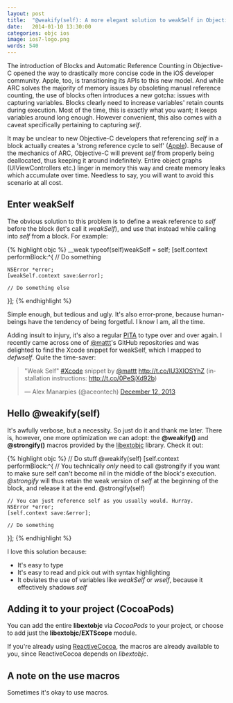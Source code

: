 ```yaml
---
layout: post
title:  "@weakify(self): A more elegant solution to weakSelf in Objective-C"
date:   2014-01-10 13:30:00
categories: objc ios
image: ios7-logo.png
words: 540
---
```


The introduction of Blocks and Automatic Reference Counting in Objective-C opened the way to drastically more concise code in the iOS developer community. Apple, too, is transitioning its APIs to this new model. And while ARC solves the majority of memory issues by obsoleting manual reference counting, the use of blocks often introduces a new gotcha: issues with capturing variables. Blocks clearly need to increase variables' retain counts during execution. Most of the time, this is exactly what you want; it keeps variables around long enough. However convenient, this also comes with a caveat specifically  pertaining to capturing *self*.

It may be unclear to new Objective-C developers that referencing *self* in a block actually creates a 'strong reference cycle to self' ([Apple](https://developer.apple.com/library/ios/documentation/cocoa/conceptual/ProgrammingWithObjectiveC/WorkingwithBlocks/WorkingwithBlocks.html#//apple_ref/doc/uid/TP40011210-CH8-SW16)). Because of the mechanics of ARC, Objective-C will prevent *self* from properly being deallocated, thus keeping it around indefinitely. Entire object graphs (UIViewControllers etc.) linger in memory this way and create memory leaks which accumulate over time. Needless to say, you will want to avoid this scenario at all cost.

## Enter weakSelf

The obvious solution to this problem is to define a weak reference to *self* before the block (let's call it *weakSelf*), and use that instead while calling into *self* from a block. For example:

{% highlight objc %}
__weak typeof(self)weakSelf = self;
[self.context performBlock:^{
    // Do something

    NSError *error;
    [weakSelf.context save:&error];

    // Do something else
}];
{% endhighlight %}

Simple enough, but tedious and ugly. It's also error-prone,  because human-beings have the tendency of being forgetful. I know I am, all the time.

Adding insult to injury, it's also a regular [PITA](http://www.urbandictionary.com/define.php?term=PITA) to type over and over again. I recently came across one of [@mattt](https://twitter.com/mattt)'s GitHub repositories and was delighted to find the Xcode snippet for weakSelf, which I mapped to *defwself*. Quite the time-saver:

<blockquote class="twitter-tweet" lang="en"><p>&quot;Weak Self&quot; <a href="https://twitter.com/search?q=%23Xcode&amp;src=hash">#Xcode</a> snippet by <a href="https://twitter.com/mattt">@mattt</a> <a href="http://t.co/IU3XIOSYhZ">http://t.co/IU3XIOSYhZ</a> (installation instructions: <a href="http://t.co/0PeSjXd92b">http://t.co/0PeSjXd92b</a>)</p>&mdash; Alex Manarpies (@aceontech) <a href="https://twitter.com/aceontech/statuses/411149400053125121">December 12, 2013</a></blockquote>
<script async src="//platform.twitter.com/widgets.js" charset="utf-8"></script>

## Hello @weakify(self)

It's awfully verbose, but a necessity. So just do it and thank me later. There is, however, one more optimization we can adopt: the **@weakify()** and **@strongify()** macros provided by the  [libextobjc](https://github.com/jspahrsummers/libextobjc) library. Check it out:

{% highlight objc %}
// Do stuff
@weakify(self)
[self.context performBlock:^{
    // You technically *only* need to call @strongify if you want to make sure self can't become nil in the middle of the block's execution. *@strongify* will thus retain the weak version of *self* at the beginning of the block, and release it at the end.
    @strongify(self)

    // You can just reference self as you usually would. Hurray.
    NSError *error;
    [self.context save:&error];

    // Do something
}];
{% endhighlight %}

I love this solution because:

- It's easy to type
- It's easy to read and pick out with syntax highlighting
- It obviates the use of variables like *weakSelf* or *wself*, because it effectively shadows *self*

## Adding it to your project (CocoaPods)

You can add the entire **libextobjc** via *CocoaPods* to your project, or choose to add just the **libextobjc/EXTScope** module.

If you're already using [ReactiveCocoa](https://github.com/ReactiveCocoa/ReactiveCocoa), the macros are already available to you, since ReactiveCocoa depends on *libextobjc*.

## A note on the use macros

Sometimes it's okay to use macros. 